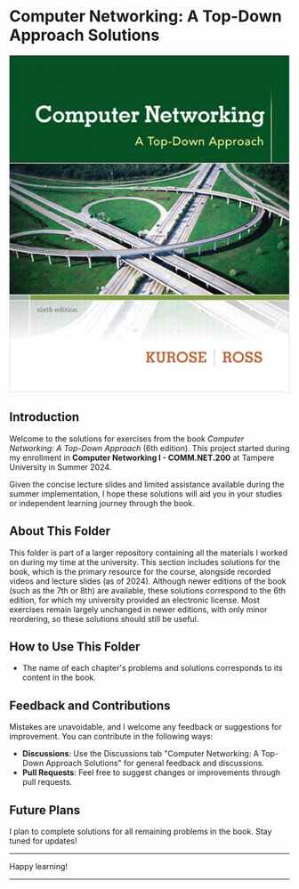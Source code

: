 # Computer Networking: A Top-Down Approach Solutions

![Book Cover](Computer-Networking-A-Top-Down-Approach-solutions/utils/book_cover.png)

## Introduction

Welcome to the solutions for exercises from the book *Computer Networking: A Top-Down Approach* (6th edition). This project started during my enrollment in **Computer Networking I - COMM.NET.200** at Tampere University in Summer 2024.

Given the concise lecture slides and limited assistance available during the summer implementation, I hope these solutions will aid you in your studies or independent learning journey through the book.


## About This Folder

This folder is part of a larger repository containing all the materials I worked on during my time at the university. This section includes solutions for the book, which is the primary resource for the course, alongside recorded videos and lecture slides (as of 2024). Although newer editions of the book (such as the 7th or 8th) are available, these solutions correspond to the 6th edition, for which my university provided an electronic license. Most exercises remain largely unchanged in newer editions, with only minor reordering, so these solutions should still be useful.


## How to Use This Folder

- The name of each chapter's problems and solutions corresponds to its content in the book. 


## Feedback and Contributions

Mistakes are unavoidable, and I welcome any feedback or suggestions for improvement. You can contribute in the following ways:

- **Discussions**: Use the Discussions tab "Computer Networking: A Top-Down Approach Solutions" for general feedback and discussions.
- **Pull Requests**: Feel free to suggest changes or improvements through pull requests.


## Future Plans

I plan to complete solutions for all remaining problems in the book. Stay tuned for updates!

---

Happy learning!

---
